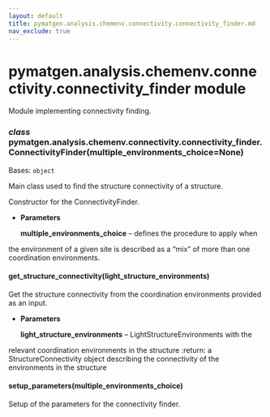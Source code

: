 ```yaml
---
layout: default
title: pymatgen.analysis.chemenv.connectivity.connectivity_finder.md
nav_exclude: true
---
```


# pymatgen.analysis.chemenv.connectivity.connectivity_finder module

Module implementing connectivity finding.


### _class_ pymatgen.analysis.chemenv.connectivity.connectivity_finder.ConnectivityFinder(multiple_environments_choice=None)
Bases: `object`

Main class used to find the structure connectivity of a structure.

Constructor for the ConnectivityFinder.


* **Parameters**

    **multiple_environments_choice** – defines the procedure to apply when


the environment of a given site is described as a “mix” of more than one
coordination environments.


#### get_structure_connectivity(light_structure_environments)
Get the structure connectivity from the coordination environments provided
as an input.


* **Parameters**

    **light_structure_environments** – LightStructureEnvironments with the


relevant coordination environments in the structure
:return: a StructureConnectivity object describing the connectivity of
the environments in the structure


#### setup_parameters(multiple_environments_choice)
Setup of the parameters for the connectivity finder.